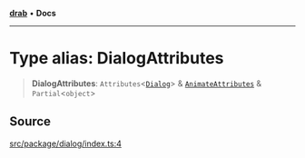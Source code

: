 [**drab**](/docs/README.md) • **Docs**

---

# Type alias: DialogAttributes

> **DialogAttributes**: `Attributes`\<[`Dialog`](/docs/classes/Dialog.md)\> & [`AnimateAttributes`](/docs/type-aliases/AnimateAttributes.md) & `Partial`\<`object`\>

## Source

[src/package/dialog/index.ts:4](https://github.com/rossrobino/components/blob/44e4b4fb3af0ca5b9d4f714ce2189c0e59989749/src/package/dialog/index.ts#L4)
